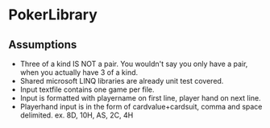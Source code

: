 # PokerLibrary

## Assumptions
- Three of a kind IS NOT a pair.  You wouldn't say you only have a pair, when you actually have 3 of a kind.
- Shared microsoft LINQ libraries are already unit test covered.
- Input textfile contains one game per file.
- Input is formatted with playername on first line, player hand on next line.
- Playerhand input is in the form of cardvalue+cardsuit, comma and space delimited. ex. 8D, 10H, AS, 2C, 4H
